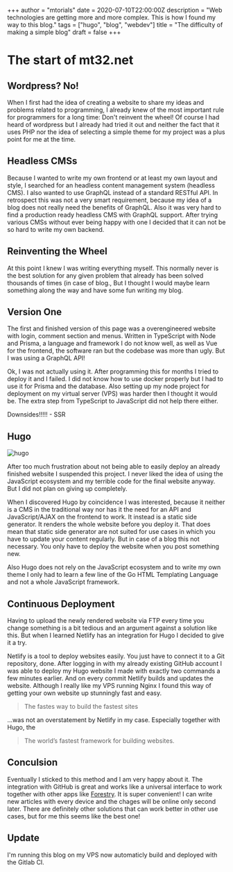 +++
author = "mtorials"
date = 2020-07-10T22:00:00Z
description = "Web technologies are getting more and more complex. This is how I found my way to this blog."
tags = ["hugo", "blog", "webdev"]
title = "The difficulty of making a simple blog"
draft = false
+++
# The start of mt32.net

## Wordpress? No!

When I first had the idea of creating a website to share my ideas and problems related to programming, I already knew of the most important rule for programmers for a long time: Don't reinvent the wheel! Of course I had heard of wordpress but I already had tried it out and neither the fact that it uses PHP nor the idea of selecting a simple theme for my project was a plus point for me at the time.

## Headless CMSs

Because I wanted to write my own frontend or at least my own layout and style, I searched for an headless content management system (headless CMS). I also wanted to use GraphQL instead of a standard RESTful API. In retrospect this was not a very smart requirement, because my idea of a blog does not really need the benefits of GraphQL. Also it was very hard to find a production ready headless CMS with GraphQL support. After trying various CMSs without ever being happy with one I decided that it can not be so hard to write my own backend.

## Reinventing the Wheel

At this point I knew I was writing everything myself. This normally never is the best solution for any given problem that already has been solved thousands of times (in case of blog., But I thought I would maybe learn something along the way and have some fun writing my blog.

## Version One

The first and finished version of this page was a overengineered website with login, comment section and menus. Written in TypeScript with Node and Prisma, a language and framework I do not know well, as well as Vue for the frontend, the software ran but the codebase was more than ugly. But I was using a GraphQL API!

Ok, I was not actually using it. After programming this for months I tried to deploy it and I failed. I did not know how to use docker properly but I had to use it for Prisma and the database. Also setting up my node project for deployment on my virtual server (VPS) was harder then I thought it would be. The extra step from TypeScript to JavaScript did not help there either.

Downsides!!!!! - SSR

## Hugo

![hugo](https://d33wubrfki0l68.cloudfront.net/c38c7334cc3f23585738e40334284fddcaf03d5e/2e17c/images/hugo-logo-wide.svg)

After too much frustration about not being able to easily deploy an already finished website I suspended this project. I never liked the idea of using the JavaScript ecosystem and my terrible code for the final website anyway. But I did not plan on giving up completely.

When I discovered Hugo by coincidence I was interested, because it neither is a CMS in the traditional way nor has it the need for an API and JavaScript/AJAX on the frontend to work. It instead is a static side generator. It renders the whole website before you deploy it. That does mean that static side generator are not suited for use cases in which you have to update your content regularly. But in case of a blog this not necessary. You only have to deploy the website when you post something new.

Also Hugo does not rely on the JavaScript ecosystem and to write my own theme I only had to learn a few line of the Go HTML Templating Language and not a whole JavaScript framework.

## Continuous Deployment

Having to upload the newly rendered website via FTP every time you change something is a bit tedious and an argument against a solution like this. But when I learned Netlify has an integration for Hugo I decided to give it a try.

Netlify is a tool to deploy websites easily. You just have to connect it to a Git repository, done. After logging in with my already existing GitHub account I was able to deploy my Hugo website I made with exactly two commands a few minutes earlier. And on every commit Netlify builds and updates the website. Although I really like my VPS running Nginx I found this way of getting your own website up stunningly fast and easy.

> The fastes way to build the fastest sites

...was not an overstatement by Netlify in my case. Especially together with Hugo, the 

> The world’s fastest framework for building websites.

## Conculsion

Eventually I sticked to this method and I am very happy about it. The integration with GitHub is great and works like a universal interface to work together with other apps like [Forestry](https://forestry.io/). It is super convenient! I can write new articles with every device and the chages will be online only second later. There are definitely other solutions that can work better in other use cases, but for me this seems like the best one! 


## Update

I'm running this blog on my VPS now automaticly build and deployed with the Gitlab CI.